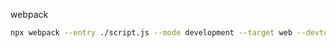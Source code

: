 webpack

```bash
npx webpack --entry ./script.js --mode development --target web --devtool false -o main.js
```
